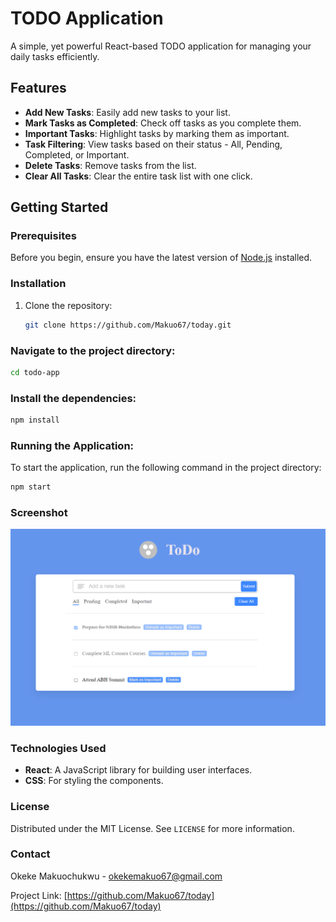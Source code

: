 # TODO Application

A simple, yet powerful React-based TODO application for managing your daily tasks efficiently.

## Features

- **Add New Tasks**: Easily add new tasks to your list.
- **Mark Tasks as Completed**: Check off tasks as you complete them.
- **Important Tasks**: Highlight tasks by marking them as important.
- **Task Filtering**: View tasks based on their status - All, Pending, Completed, or Important.
- **Delete Tasks**: Remove tasks from the list.
- **Clear All Tasks**: Clear the entire task list with one click.

## Getting Started

### Prerequisites

Before you begin, ensure you have the latest version of [Node.js](https://nodejs.org/) installed.

### Installation

1. Clone the repository:
   ```bash
   git clone https://github.com/Makuo67/today.git
   ```

### Navigate to the project directory:

```bash
cd todo-app
```

### Install the dependencies:

```bash
npm install
```

### Running the Application:

To start the application, run the following command in the project directory:

```bash
npm start
```

### Screenshot

![ToDo Application](./public/todo.png)

### Technologies Used

- **React**: A JavaScript library for building user interfaces.
- **CSS**: For styling the components.

### License

Distributed under the MIT License. See `LICENSE` for more information.

### Contact

Okeke Makuochukwu - okekemakuo67@gmail.com

Project Link: [https://github.com/Makuo67/today](https://github.com/Makuo67/today)
